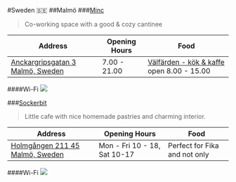 #Sweden 🇸🇪
##Malmö
###[Minc](http://www.minc.se)
>Co-working space with a good & cozy cantinee

| Address | Opening Hours | Food |
|---------|---------------|------|
|[Anckargripsgatan 3 Malmö, Sweden](https://goo.gl/maps/2ns9uV49GdE2)     | 7.00 - 21.00  | [Välfärden - kök & kaffe](http://www.valfarden.nu) open 8.00 - 15.00

####Wi-Fi
![](https://cloud.githubusercontent.com/assets/1571406/19784396/f111c694-9c95-11e6-8a49-83c6cf5b7f8a.png)


###[Sockerbit](http://www.sockerbit.se)
>Little cafe with nice homemade pastries and charming interior.

| Address | Opening Hours | Food |
|---------|---------------|------|
|[Holmgången 211 45 Malmö, Sweden](https://goo.gl/maps/sxLyscfGys12)| Mon - Fri 10 - 18, Sat 10-17| Perfect for Fika and not only|

####Wi-Fi
![](https://cloud.githubusercontent.com/assets/1571406/20847716/8cc6c508-b8cf-11e6-956d-39eedaa32687.png)